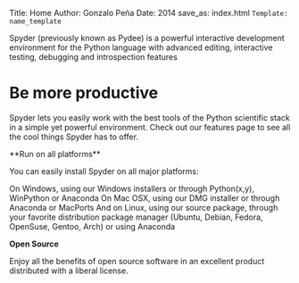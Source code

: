 Title: Home
Author: Gonzalo Peña
Date: 2014
save_as: index.html
`Template: name_template`


<div class="row">
    <div class="col-lg-4">
Spyder (previously known as Pydee) is a powerful interactive development environment for the Python language with advanced editing, interactive testing, debugging and introspection features

<h1>Be more productive</h1>

Spyder lets you easily work with the best tools of the Python scientific stack in a simple yet powerful environment. Check out our features page to see all the cool things Spyder has to offer.


</div>
<div class="col-lg-4">
**Run on all platforms**

You can easily install Spyder on all major platforms:

On Windows, using our Windows installers or through Python(x,y), WinPython or Anaconda
On Mac OSX, using our DMG installer or through Anaconda or MacPorts
And on Linux, using our source package, through your favorite distribution package manager (Ubuntu, Debian, Fedora, OpenSuse, Gentoo, Arch) or using Anaconda
</div>

<div class="col-lg-4">

**Open Source**

Enjoy all the benefits of open source software in an excellent product distributed with a liberal license.

</div>

</div>

